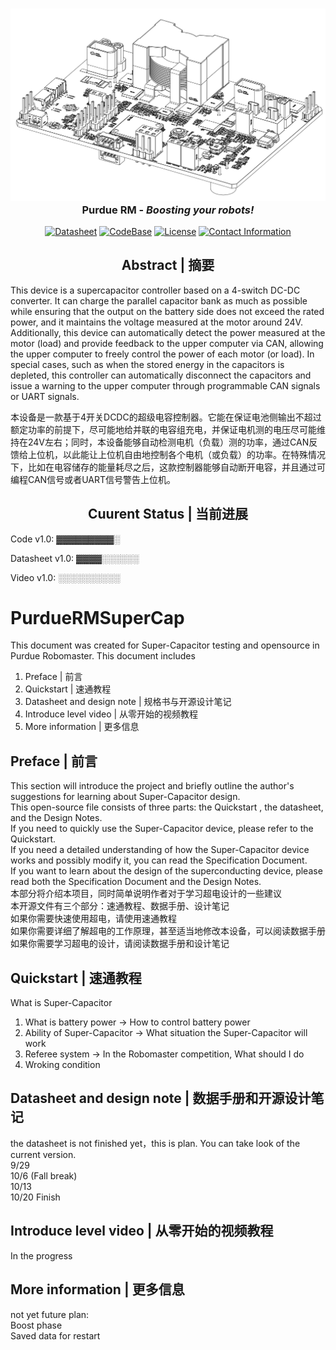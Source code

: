 <h3 align="center"><img src="Images/PCBA_White_Back.png" alt="SuperCapacitor"><br>Purdue RM - <i>Boosting your robots!</i></h3>

<p align="center">
<a href="PDF"><img src="https://img.shields.io/badge/Datasheet-v0.5-blue" alt="Datasheet" /></a>
<a href="PDF"><img src="https://img.shields.io/badge/CodeBase-v1.0-red" alt="CodeBase"></a>
<a href="LICENSE"><img src="https://img.shields.io/badge/License-CCZ-orange" alt="License" /></a>
<a href="contact information"><img src="https://img.shields.io/badge/Contact-Me-orange" alt="Contact Information" /></a>
</p>

<div align="center">
<h2><strong>Abstract | 摘要</strong></h2>
</div>
This device is a supercapacitor controller based on a 4-switch DC-DC converter. It can charge the parallel capacitor bank as much as possible while ensuring that the output on the battery side does not exceed the rated power, and it maintains the voltage measured at the motor around 24V. Additionally, this device can automatically detect the power measured at the motor (load) and provide feedback to the upper computer via CAN, allowing the upper computer to freely control the power of each motor (or load). In special cases, such as when the stored energy in the capacitors is depleted, this controller can automatically disconnect the capacitors and issue a warning to the upper computer through programmable CAN signals or UART signals.  

本设备是一款基于4开关DCDC的超级电容控制器。它能在保证电池侧输出不超过额定功率的前提下，尽可能地给并联的电容组充电，并保证电机测的电压尽可能维持在24V左右；同时，本设备能够自动检测电机（负载）测的功率，通过CAN反馈给上位机，以此能让上位机自由地控制各个电机（或负载）的功率。在特殊情况下，比如在电容储存的能量耗尽之后，这款控制器能够自动断开电容，并且通过可编程CAN信号或者UART信号警告上位机。
<div align="center">
<h2><strong>Cuurent Status | 当前进展</strong></h2>
</div>

Code v1.0: ▓▓▓▓▓▓▓▓▓░  

Datasheet v1.0: ▓▓▓▓░░░░░░  

Video v1.0: ░░░░░░░░░░

# PurdueRMSuperCap
This document was created for Super-Capacitor testing and opensource in Purdue Robomaster. This document includes  
1. Preface | 前言
2. Quickstart | 速通教程
3. Datasheet and design note | 规格书与开源设计笔记
4. Introduce level video | 从零开始的视频教程
5. More information | 更多信息

## Preface | 前言
This section will introduce the project and briefly outline the author's suggestions for learning about Super-Capacitor design.  
This open-source file consists of three parts: the Quickstart , the datasheet, and the Design Notes.  
If you need to quickly use the Super-Capacitor device, please refer to the Quickstart.  
If you need a detailed understanding of how the Super-Capacitor device works and possibly modify it, you can read the Specification Document.  
If you want to learn about the design of the superconducting device, please read both the Specification Document and the Design Notes.  
本部分将介绍本项目，同时简单说明作者对于学习超电设计的一些建议  
本开源文件有三个部分：速通教程、数据手册、设计笔记  
如果你需要快速使用超电，请使用速通教程  
如果你需要详细了解超电的工作原理，甚至适当地修改本设备，可以阅读数据手册  
如果你需要学习超电的设计，请阅读数据手册和设计笔记  

## Quickstart | 速通教程
What is Super-Capacitor  
1. What is battery power -> How to control battery power  
2. Ability of Super-Capacitor -> What situation the Super-Capacitor will work
3. Referee system -> In the Robomaster competition, What should I do
4. Wroking condition

## Datasheet and design note | 数据手册和开源设计笔记
the datasheet is not finished yet，this is plan. You can take look of the current version.  
9/29  
10/6 (Fall break)  
10/13  
10/20 Finish  

## Introduce level video | 从零开始的视频教程
In the progress  

## More information | 更多信息
not yet
future plan:  
Boost phase  
Saved data for restart  